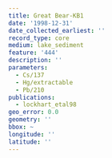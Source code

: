 ```yaml
---
title: Great Bear-KB1
date: '1998-12-31'
date_collected_earliest: ''
record_type: core
medium: lake_sediment
feature: '444'
description: ''
parameters:
  - Cs/137
  - Hg/extractable
  - Pb/210
publications:
  - lockhart_etal98
geo_error: 0.0
geometry: ''
bbox: ~
longitude: ''
latitude: ''
---
```

